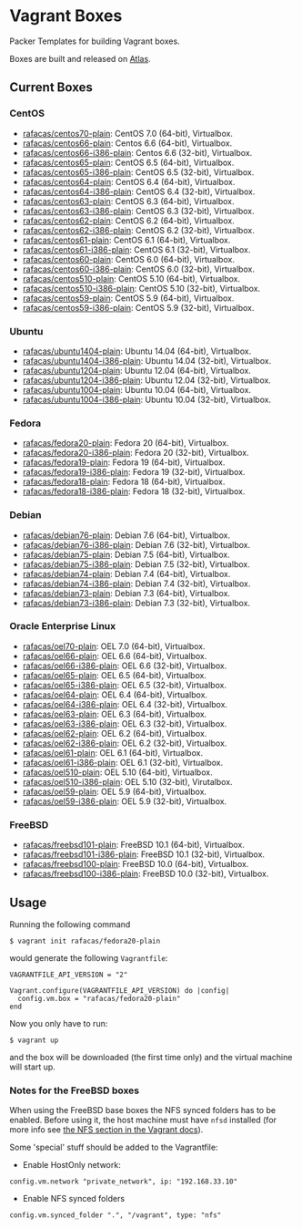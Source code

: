 # Vagrant Boxes

Packer Templates for building Vagrant boxes.

Boxes are built and released on [Atlas](https://atlas.hashicorp.com/rafacas).

## Current Boxes

### CentOS

* [rafacas/centos70-plain](https://vagrantcloud.com/rafacas/centos70-plain): CentOS 7.0 (64-bit), Virtualbox.
* [rafacas/centos66-plain](https://vagrantcloud.com/rafacas/centos66-plain): Centos 6.6 (64-bit), Virtualbox.
* [rafacas/centos66-i386-plain](https://vagrantcloud.com/rafacas/centos66-i386-plain): Centos 6.6 (32-bit), Virtualbox.
* [rafacas/centos65-plain](https://vagrantcloud.com/rafacas/centos65-plain): CentOS 6.5 (64-bit), Virtualbox.
* [rafacas/centos65-i386-plain](https://vagrantcloud.com/rafacas/centos65-i386-plain): CentOS 6.5 (32-bit), Virtualbox.
* [rafacas/centos64-plain](https://vagrantcloud.com/rafacas/centos64-plain): CentOS 6.4 (64-bit), Virtualbox.
* [rafacas/centos64-i386-plain](https://vagrantcloud.com/rafacas/centos64-i386-plain): CentOS 6.4 (32-bit), Virtualbox.
* [rafacas/centos63-plain](https://vagrantcloud.com/rafacas/centos63-plain): CentOS 6.3 (64-bit), Virtualbox.
* [rafacas/centos63-i386-plain](https://vagrantcloud.com/rafacas/centos63-i386-plain): CentOS 6.3 (32-bit), Virtualbox.
* [rafacas/centos62-plain](https://vagrantcloud.com/rafacas/centos62-plain): CentOS 6.2 (64-bit), Virtualbox.
* [rafacas/centos62-i386-plain](https://vagrantcloud.com/rafacas/centos62-i386-plain): CentOS 6.2 (32-bit), Virtualbox.
* [rafacas/centos61-plain](https://vagrantcloud.com/rafacas/centos61-plain): CentOS 6.1 (64-bit), Virtualbox.
* [rafacas/centos61-i386-plain](https://vagrantcloud.com/rafacas/centos61-i386-plain): CentOS 6.1 (32-bit), Virtualbox.
* [rafacas/centos60-plain](https://vagrantcloud.com/rafacas/centos60-plain): CentOS 6.0 (64-bit), Virtualbox.
* [rafacas/centos60-i386-plain](https://vagrantcloud.com/rafacas/centos60-i386-plain): CentOS 6.0 (32-bit), Virtualbox.
* [rafacas/centos510-plain](https://vagrantcloud.com/rafacas/centos510-plain): CentOS 5.10 (64-bit), Virtualbox.
* [rafacas/centos510-i386-plain](https://vagrantcloud.com/rafacas/centos510-i386-plain): CentOS 5.10 (32-bit), Virtualbox.
* [rafacas/centos59-plain](https://vagrantcloud.com/rafacas/centos59-plain): CentOS 5.9 (64-bit), Virtualbox.
* [rafacas/centos59-i386-plain](https://vagrantcloud.com/rafacas/centos59-i386-plain): CentOS 5.9 (32-bit), Virtualbox.

### Ubuntu

* [rafacas/ubuntu1404-plain](https://vagrantcloud.com/rafacas/ubuntu1404-plain): Ubuntu 14.04 (64-bit), Virtualbox.
* [rafacas/ubuntu1404-i386-plain](https://vagrantcloud.com/rafacas/ubuntu1404-i386-plain): Ubuntu 14.04 (32-bit), Virtualbox.
* [rafacas/ubuntu1204-plain](https://vagrantcloud.com/rafacas/ubuntu1204-plain): Ubuntu 12.04 (64-bit), Virtualbox.
* [rafacas/ubuntu1204-i386-plain](https://vagrantcloud.com/rafacas/ubuntu1204-i386-plain): Ubuntu 12.04 (32-bit), Virtualbox.
* [rafacas/ubuntu1004-plain](https://vagrantcloud.com/rafacas/ubuntu1004-plain): Ubuntu 10.04 (64-bit), Virtualbox.
* [rafacas/ubuntu1004-i386-plain](https://vagrantcloud.com/rafacas/ubuntu1004-i386-plain): Ubuntu 10.04 (32-bit), Virtualbox.

### Fedora

* [rafacas/fedora20-plain](https://vagrantcloud.com/rafacas/fedora20-plain): Fedora 20 (64-bit), Virtualbox.
* [rafacas/fedora20-i386-plain](https://vagrantcloud.com/rafacas/fedora20-i386-plain): Fedora 20 (32-bit), Virtualbox.
* [rafacas/fedora19-plain](https://vagrantcloud.com/rafacas/fedora19-plain): Fedora 19 (64-bit), Virtualbox.
* [rafacas/fedora19-i386-plain](https://vagrantcloud.com/rafacas/fedora19-i386-plain): Fedora 19 (32-bit), Virtualbox.
* [rafacas/fedora18-plain](https://vagrantcloud.com/rafacas/fedora18-plain): Fedora 18 (64-bit), Virtualbox.
* [rafacas/fedora18-i386-plain](https://vagrantcloud.com/rafacas/fedora18-i386-plain): Fedora 18 (32-bit), Virtualbox.

### Debian

* [rafacas/debian76-plain](https://vagrantcloud.com/rafacas/debian76-plain): Debian 7.6 (64-bit), Virtualbox.
* [rafacas/debian76-i386-plain](https://vagrantcloud.com/rafacas/debian76-i386-plain): Debian 7.6 (32-bit), Virtualbox.
* [rafacas/debian75-plain](https://vagrantcloud.com/rafacas/debian75-plain): Debian 7.5 (64-bit), Virtualbox.
* [rafacas/debian75-i386-plain](https://vagrantcloud.com/rafacas/debian75-i386-plain): Debian 7.5 (32-bit), Virtualbox.
* [rafacas/debian74-plain](https://vagrantcloud.com/rafacas/debian74-plain): Debian 7.4 (64-bit), Virtualbox.
* [rafacas/debian74-i386-plain](https://vagrantcloud.com/rafacas/debian74-i386-plain): Debian 7.4 (32-bit), Virtualbox.
* [rafacas/debian73-plain](https://vagrantcloud.com/rafacas/debian73-plain): Debian 7.3 (64-bit), Virtualbox.
* [rafacas/debian73-i386-plain](https://vagrantcloud.com/rafacas/debian73-i386-plain): Debian 7.3 (32-bit), Virtualbox.

### Oracle Enterprise Linux

* [rafacas/oel70-plain](https://vagrantcloud.com/rafacas/oel70-plain): OEL 7.0 (64-bit), Virtualbox.
* [rafacas/oel66-plain](https://vagrantcloud.com/rafacas/oel66-plain): OEL 6.6 (64-bit), Virtualbox.
* [rafacas/oel66-i386-plain](https://vagrantcloud.com/rafacas/oel66-i386-plain): OEL 6.6 (32-bit), Virtualbox.
* [rafacas/oel65-plain](https://vagrantcloud.com/rafacas/oel65-plain): OEL 6.5 (64-bit), Virtualbox.
* [rafacas/oel65-i386-plain](https://vagrantcloud.com/rafacas/oel65-i386-plain): OEL 6.5 (32-bit), Virtualbox.
* [rafacas/oel64-plain](https://vagrantcloud.com/rafacas/oel64-plain): OEL 6.4 (64-bit), Virtualbox.
* [rafacas/oel64-i386-plain](https://vagrantcloud.com/rafacas/oel64-i386-plain): OEL 6.4 (32-bit), Virtualbox.
* [rafacas/oel63-plain](https://vagrantcloud.com/rafacas/oel63-plain): OEL 6.3 (64-bit), Virtualbox.
* [rafacas/oel63-i386-plain](https://vagrantcloud.com/rafacas/oel63-i386-plain): OEL 6.3 (32-bit), Virtualbox.
* [rafacas/oel62-plain](https://vagrantcloud.com/rafacas/oel62-plain): OEL 6.2 (64-bit), Virtualbox.
* [rafacas/oel62-i386-plain](https://vagrantcloud.com/rafacas/oel62-i386-plain): OEL 6.2 (32-bit), Virtualbox.
* [rafacas/oel61-plain](https://vagrantcloud.com/rafacas/oel61-plain): OEL 6.1 (64-bit), Virtualbox.
* [rafacas/oel61-i386-plain](https://vagrantcloud.com/rafacas/oel61-i386-plain): OEL 6.1 (32-bit), Virtualbox.
* [rafacas/oel510-plain](https://vagrantcloud.com/rafacas/oel510-plain): OEL 5.10 (64-bit), Virtualbox.
* [rafacas/oel510-i386-plain](https://vagrantcloud.com/rafacas/oel510-i386-plain): OEL 5.10 (32-bit), Virutalbox.
* [rafacas/oel59-plain](https://vagrantcloud.com/rafacas/oel59-plain): OEL 5.9 (64-bit), Virtualbox.
* [rafacas/oel59-i386-plain](https://vagrantcloud.com/rafacas/oel59-i386-plain): OEL 5.9 (32-bit), Virtualbox.

### FreeBSD
* [rafacas/freebsd101-plain](https://vagrantcloud.com/rafacas/freebsd101-plain): FreeBSD 10.1 (64-bit), Virtualbox.
* [rafacas/freebsd101-i386-plain](https://vagrantcloud.com/rafacas/freebsd101-i386-plain): FreeBSD 10.1 (32-bit), Virtualbox.
* [rafacas/freebsd100-plain](https://vagrantcloud.com/rafacas/freebsd100-plain): FreeBSD 10.0 (64-bit), Virtualbox.
* [rafacas/freebsd100-i386-plain](https://vagrantcloud.com/rafacas/freebsd100-i386-plain): FreeBSD 10.0 (32-bit), Virtualbox.

## Usage

Running the following command
```
$ vagrant init rafacas/fedora20-plain
```

would generate the following `Vagrantfile`:
```
VAGRANTFILE_API_VERSION = "2"

Vagrant.configure(VAGRANTFILE_API_VERSION) do |config|
  config.vm.box = "rafacas/fedora20-plain"
end
```

Now you only have to run:
```
$ vagrant up
```

and the box will be downloaded (the first time only) and the virtual machine will start up.

### Notes for the FreeBSD boxes

When using the FreeBSD base boxes the NFS synced folders has to be enabled. Before using it, the host machine must have ```nfsd``` installed (for more info see [the NFS section in the Vagrant docs](https://docs.vagrantup.com/v2/synced-folders/nfs.html)).

Some 'special' stuff should be added to the Vagrantfile:
* Enable HostOnly network:
```
config.vm.network "private_network", ip: "192.168.33.10"
```
* Enable NFS synced folders
```
config.vm.synced_folder ".", "/vagrant", type: "nfs"
```


